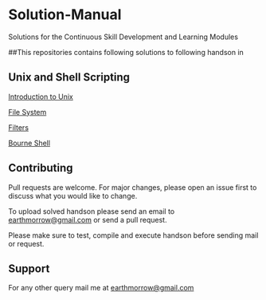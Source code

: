 # Solution-Manual
Solutions for the Continuous Skill Development and Learning Modules

##This repositories contains following solutions to following handson in

## Unix and Shell Scripting

 [Introduction to Unix](https://github.com/Kusinghal/Solution-Manual-Unix-and-Shell-Scripting/tree/main/Unix%20and%20Shell%20Scripting/Introduction%20to%20Unix)
 
 [File System](https://github.com/Kusinghal/Solution-Manual-Unix-and-Shell-Scripting/tree/main/Unix%20and%20Shell%20Scripting/File%20System)
 
 [Filters](https://github.com/Kusinghal/Solution-Manual-Unix-and-Shell-Scripting/tree/main/Unix%20and%20Shell%20Scripting/Filters)
 
 [Bourne Shell](https://github.com/Kusinghal/Solution-Manual-Unix-and-Shell-Scripting/tree/main/Unix%20and%20Shell%20Scripting/Bourne%20Shell)

## Contributing
Pull requests are welcome. For major changes, please open an issue first to discuss what you would like to change.

To upload solved handson please send an email to earthmorrow@gmail.com or send a pull request.

Please make sure to test, compile and execute handson before sending mail or request.

## Support
For any other query mail me at earthmorrow@gmail.com
